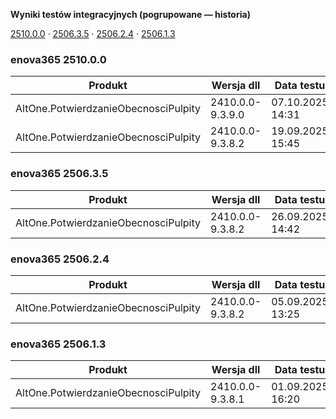 **Wyniki testów integracyjnych (pogrupowane — historia)**

[2510.0.0](#enova365-251000) · [2506.3.5](#enova365-250635) · [2506.2.4](#enova365-250624) · [2506.1.3](#enova365-250613)

### enova365 2510.0.0

| Produkt                              | Wersja dll       | Data testu       | Status |
|--------------------------------------|------------------|------------------|--------|
| AltOne.PotwierdzanieObecnosciPulpity | 2410.0.0-9.3.9.0 | 07.10.2025 14:31 | ✅      |
| AltOne.PotwierdzanieObecnosciPulpity | 2410.0.0-9.3.8.2 | 19.09.2025 15:45 | ✅      |

### enova365 2506.3.5

| Produkt                              | Wersja dll       | Data testu       | Status |
|--------------------------------------|------------------|------------------|--------|
| AltOne.PotwierdzanieObecnosciPulpity | 2410.0.0-9.3.8.2 | 26.09.2025 14:42 | ✅      |

### enova365 2506.2.4

| Produkt                              | Wersja dll       | Data testu       | Status |
|--------------------------------------|------------------|------------------|--------|
| AltOne.PotwierdzanieObecnosciPulpity | 2410.0.0-9.3.8.2 | 05.09.2025 13:25 | ✅      |

### enova365 2506.1.3

| Produkt                              | Wersja dll       | Data testu       | Status |
|--------------------------------------|------------------|------------------|--------|
| AltOne.PotwierdzanieObecnosciPulpity | 2410.0.0-9.3.8.1 | 01.09.2025 16:20 | ✅      |

